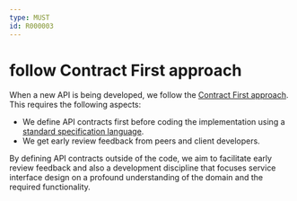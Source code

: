 ```yaml
---
type: MUST
id: R000003
---
```


# follow Contract First approach

When a new API is being developed, we follow the [Contract First approach](guidelines/100_core-principles/contract-first.md).
This requires the following aspects:

- We define API contracts first before coding the implementation using a [standard specification language](guidelines/200_general-guidelines/203_must-provide-api-specification-using-openapi.md).
- We get early review feedback from peers and client developers.

By defining API contracts outside of the code, we aim to facilitate early review feedback and also a development discipline that focuses service interface design on a profound understanding of the domain and the required functionality.
